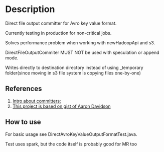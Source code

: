 # Description
Direct file output committer for Avro key value format.

Currently testing in production for non-critical jobs.

Solves performance problem when working with newHadoopApi and s3. 

DirectFileOutputCommiter MUST NOT be used with speculation or append mode. 

Writes directly to destination directory instead of using _temporary folder(since moving in s3 file system is copying files one-by-one)

## References
1. [Intro about committers:](http://johnjianfang.blogspot.co.il/2014/09/outputcommitter-in-hadoop-two.html)
2. [This project is based on gist of Aaron Davidson](https://gist.github.com/aarondav/c513916e72101bbe14ec)

## How to use
For basic usage see DirectAvroKeyValueOutputFormatTest.java. 

Test uses spark, but the code itself is probably good for MR too

